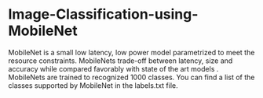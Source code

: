 # Image-Classification-using-MobileNet
MobileNet is a small low latency, low power model parametrized to meet the resource constraints. MobileNets  trade-off between latency, size and accuracy while compared favorably with state of the art models . MobileNets are trained to recognized 1000 classes. You can find a list of the classes supported by MobileNet  in the labels.txt file.
